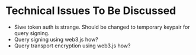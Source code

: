 # Technical Issues To Be Discussed

- Siwe token auth is strange. Should be changed to temporary keypair for query signing.
- Query signing using web3.js how?
- Query transport encryption using web3.js how?


